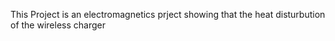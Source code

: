 This Project is an electromagnetics prject showing that the heat disturbution of the wireless charger
